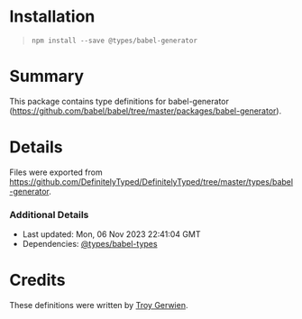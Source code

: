 # Installation
> `npm install --save @types/babel-generator`

# Summary
This package contains type definitions for babel-generator (https://github.com/babel/babel/tree/master/packages/babel-generator).

# Details
Files were exported from https://github.com/DefinitelyTyped/DefinitelyTyped/tree/master/types/babel-generator.

### Additional Details
 * Last updated: Mon, 06 Nov 2023 22:41:04 GMT
 * Dependencies: [@types/babel-types](https://npmjs.com/package/@types/babel-types)

# Credits
These definitions were written by [Troy Gerwien](https://github.com/yortus).
